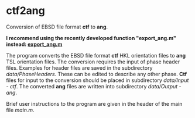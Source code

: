 # ctf2ang
Conversion of EBSD file format **ctf** to **ang**.

**I recommend using the recently developed function "export_ang.m" instead: [export_ang.m](https://github.com/mtex-toolbox/mtex/blob/develop/EBSDAnalysis/%40EBSD/export_ang.m)**

The program converts the EBSD file format **ctf** HKL orientation files to **ang** TSL orientation files. The conversion requires the input of phase header files. Examples for header files are saved in the subdirectory *data/PhaseHeaders*. These can be edited to describe any other phase.
**Ctf** files for input to the conversion should be placed in subdirectory *data/Input  - ctf*. The converted **ang** files are written into subdirectory *data/Output - ang*.

Brief user instructions to the program are given in the header of the main file *main.m*.
